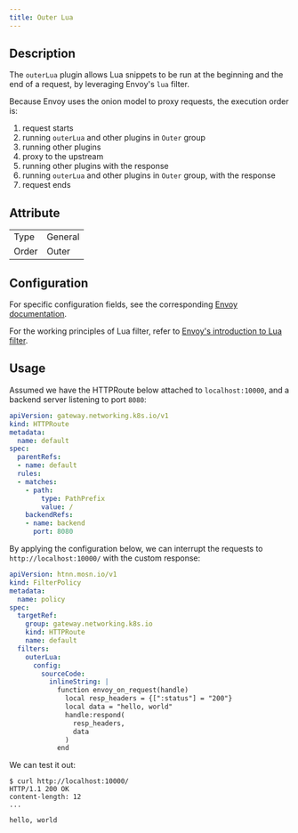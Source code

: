 ```yaml
---
title: Outer Lua
---
```


## Description

The `outerLua` plugin allows Lua snippets to be run at the beginning and the end of a request, by leveraging Envoy's `lua` filter.

Because Envoy uses the onion model to proxy requests, the execution order is:

1. request starts
2. running `outerLua` and other plugins in `Outer` group
3. running other plugins
4. proxy to the upstream
5. running other plugins with the response
6. running `outerLua` and other plugins in `Outer` group, with the response
7. request ends

## Attribute

|       |         |
|-------|---------|
| Type  | General |
| Order | Outer   |

## Configuration

For specific configuration fields, see the corresponding [Envoy documentation](https://www.envoyproxy.io/docs/envoy/v1.29.4/api-v3/extensions/filters/http/lua/v3/lua.proto#extensions-filters-http-lua-v3-luaperroute).

For the working principles of Lua filter, refer to [Envoy's introduction to Lua filter](https://www.envoyproxy.io/docs/envoy/v1.29.5/configuration/http/http_filters/lua_filter).

## Usage

Assumed we have the HTTPRoute below attached to `localhost:10000`, and a backend server listening to port `8080`:

```yaml
apiVersion: gateway.networking.k8s.io/v1
kind: HTTPRoute
metadata:
  name: default
spec:
  parentRefs:
  - name: default
  rules:
  - matches:
    - path:
        type: PathPrefix
        value: /
    backendRefs:
    - name: backend
      port: 8080
```

By applying the configuration below, we can interrupt the requests to `http://localhost:10000/` with the custom response:

```yaml
apiVersion: htnn.mosn.io/v1
kind: FilterPolicy
metadata:
  name: policy
spec:
  targetRef:
    group: gateway.networking.k8s.io
    kind: HTTPRoute
    name: default
  filters:
    outerLua:
      config:
        sourceCode:
          inlineString: |
            function envoy_on_request(handle)
              local resp_headers = {[":status"] = "200"}
              local data = "hello, world"
              handle:respond(
                resp_headers,
                data
              )
            end
```

We can test it out:

```
$ curl http://localhost:10000/
HTTP/1.1 200 OK
content-length: 12
...

hello, world
```
